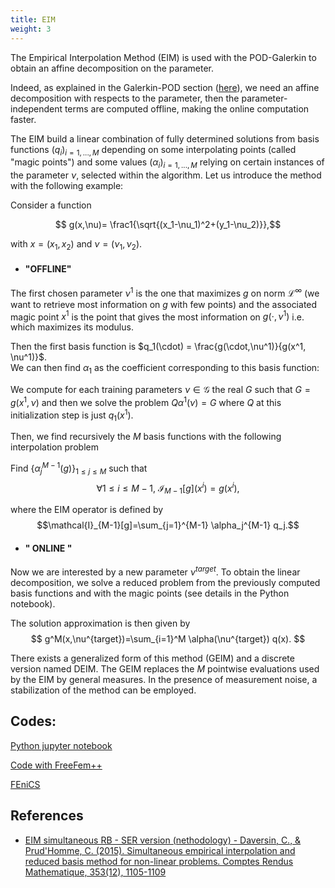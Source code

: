 ```yaml
---
title: EIM
weight: 3
---
```


The Empirical Interpolation Method (EIM) is used with the POD-Galerkin to obtain an affine decomposition on the parameter.

Indeed, as explained in the Galerkin-POD section ([here](/docs/pod)), we need an affine decomposition with respects to the parameter, then the parameter-independent terms are computed offline, making the online computation faster.

The EIM build a linear combination of fully determined solutions from basis functions $(q_i)_{i=1,...,M}$ depending on some interpolating points (called "magic points") and some values $(\alpha_i)_{i=1,...,M}$ relying on certain instances of the parameter $\nu$, selected within the algorithm.
Let us introduce the method with the following example:

Consider a function

$$ g(x,\nu)= \frac1{\sqrt{(x_1-\nu_1)^2+(y_1-\nu_2)}},$$

with $x=(x_1,x_2)$ and $\nu=(\nu_1,\nu_2)$.
- #### "OFFLINE"

The first chosen parameter $\nu^1$ is the one that maximizes $g$ on norm $\mathcal{L}^{\infty}$ (we want to retrieve most information on $g$ with few points) and the associated magic point $x^1$ is the point that gives the most information on $g(\cdot,\nu^1)$ i.e. which maximizes its modulus.

Then the first basis function is $q_1(\cdot) = \frac{g(\cdot,\nu^1)}{g(x^1, \nu^1)}$.                                                                                                                                                                                  
We can then find $\alpha_1$ as the coefficient corresponding to this basis function:

We compute for each training parameters $\nu \in \mathcal{G}$ the real $G$ such that $G=g(x^1,\nu)$ and then we solve the problem $Q \alpha^1(\nu)=G$ where $Q$ at this initialization step is just $q_1(x^1)$.


Then, we find recursively the $M$ basis functions with the following interpolation problem

Find $\{\alpha_j^{M-1}(g)\}_{1\leq j \leq M}$ such that
$$ \forall 1 \leq i \leq M-1,\  \mathcal{I}_{M-1}[g](x^i)= g(x^i),$$

where the EIM operator is defined by                                                                                                                                                                                                 
 $$\mathcal{I}_{M-1}[g]=\sum_{j=1}^{M-1}  \alpha_j^{M-1} q_j.$$ 

- #### " ONLINE " 

Now we are interested  by a new parameter $\nu^{target}$.
To obtain the linear decomposition, we solve a reduced problem from the previously computed basis functions and with the magic points (see details in the Python notebook).

The solution approximation is then given by
$$ g^M(x,\nu^{target})=\sum_{i=1}^M \alpha(\nu^{target}) q(x). $$ 


There exists a generalized form of this method (GEIM) and a discrete version named DEIM. The GEIM replaces the $M$ pointwise evaluations used by the EIM by general measures. In the presence of measurement noise, a stabilization of the method can be employed. 

## Codes:
[Python jupyter notebook](/post/eim)

[Code with FreeFem++](/uploads/EIM.edp)

[FEniCS](https://colab.research.google.com/github/RBniCS/RBniCS/blob/open-in-colab/tutorials/05_gaussian/tutorial_gaussian_eim.ipynb)

## References

- [EIM simultaneous RB - SER version (nethodology) - Daversin, C., & Prud'Homme, C. (2015). Simultaneous empirical interpolation and reduced basis method for non-linear problems. Comptes Rendus Mathematique, 353(12), 1105-1109](https://www.sciencedirect.com/science/article/pii/S1631073X15002149)